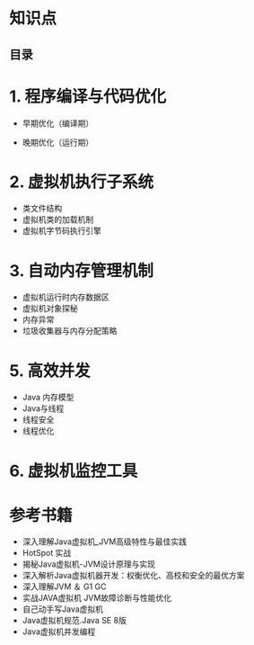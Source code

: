 
#  知识点



目录
---

# 1. 程序编译与代码优化

 *  早期优化（编译期）

 *  晚期优化（运行期）

# 2. 虚拟机执行子系统

 *  类文件结构
 *  虚拟机类的加载机制
 *  虚拟机字节码执行引擎

# 3. 自动内存管理机制

 *  虚拟机运行时内存数据区
 *  虚拟机对象探秘
 *  内存异常
 *  垃圾收集器与内存分配策略

# 5. 高效并发

 *  Java 内存模型
 *  Java与线程
 *  线程安全
 *  线程优化

# 6. 虚拟机监控工具


# 参考书籍
 
  *  深入理解Java虚拟机_JVM高级特性与最佳实践
  *   HotSpot 实战
  *  揭秘Java虚拟机-JVM设计原理与实现
  *  深入解析Java虚拟机器开发：权衡优化、高校和安全的最优方案
  *  深入理解JVM ＆ G1 GC
  *  实战JAVA虚拟机  JVM故障诊断与性能优化
  *  自己动手写Java虚拟机
  *  Java虚拟机规范.Java SE 8版
  *  Java虚拟机并发编程
